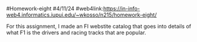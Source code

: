 #Homework-eight
#4/11/24
#web4link:https://in-info-web4.informatics.iupui.edu/~wkosso/n215/homework-eight/

For this assignment, I made an FI webstite catalog that goes into details of what F1 is the drivers and racing tracks that are popular.
